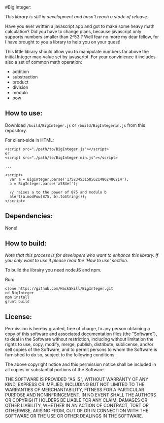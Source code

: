 #Big Integer:

*This library is still in development and hasn't reach a stade of release.*

Have you ever written a javascript app and got to make some heavy math calculation? Did you have to change plans, because javascript only supports numbers smaller than 2^53 ? Well fear no more my dear fellow, for I have brought to you a library to help you on your quest!

This little library should allow you to manipulate numbers far above the initial Integer max-value set by javascript. For your convinience it includes also a set of common math operation:

* addition
* substraction
* product
* division
* modulo
* pow

## How to use:

Download `/build/BigInteger.js` or `/build/BigIntegerin.js` from this repository.

For client-side in HTML:

```
<script src="./path/to/BigInteger.js"></script>
or
<script src="./path/to/BigInteger.min.js"></script>

...

<script>
  var a = BigInteger.parse('1752345315856214862486214'),
  b = BigInteger.parse('a584ef');
  
  // raises a to the power of 875 and modulo b
  alert(a.modPow(875, b).toString());
</script>
```

## Dependencies:

None!

## How to build:

*Note that this process is for developers who want to enhance this library. If you only want to use it please read the 'How to use' section.* 

To build the librairy you need nodeJS and npm.

Run:
```
clone https://github.com/HackSkill/BigInteger.git
cd BigInteger
npm install
grunt build
```

## License:

  Permission is hereby granted, free of charge, to any person obtaining a copy of this software and associated documentation files (the "Software"), to deal in the Software without restriction, including without limitation the rights to use, copy, modify, merge, publish, distribute, sublicense, and/or sell copies of the Software, and to permit persons to whom the Software is furnished to do so, subject to the following conditions:

  The above copyright notice and this permission notice shall be included in all copies or substantial portions of the Software.

  THE SOFTWARE IS PROVIDED "AS IS", WITHOUT WARRANTY OF ANY KIND, EXPRESS OR IMPLIED, INCLUDING BUT NOT LIMITED TO THE WARRANTIES OF MERCHANTABILITY, FITNESS FOR A PARTICULAR PURPOSE AND NONINFRINGEMENT. IN NO EVENT SHALL THE AUTHORS OR COPYRIGHT HOLDERS BE LIABLE FOR ANY CLAIM, DAMAGES OR OTHER LIABILITY, WHETHER IN AN ACTION OF CONTRACT, TORT OR OTHERWISE, ARISING FROM, OUT OF OR IN CONNECTION WITH THE SOFTWARE OR THE USE OR OTHER DEALINGS IN THE SOFTWARE.